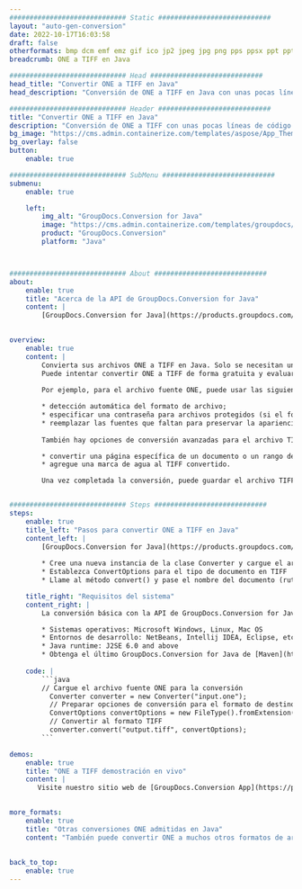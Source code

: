 ```yaml
---
############################# Static ############################
layout: "auto-gen-conversion"
date: 2022-10-17T16:03:58
draft: false
otherformats: bmp dcm emf emz gif ico jp2 jpeg jpg png pps ppsx ppt pptx psb psd svg svgz tga tif tiff webp wmf wmz
breadcrumb: ONE a TIFF en Java

############################# Head ############################
head_title: "Convertir ONE a TIFF en Java"
head_description: "Conversión de ONE a TIFF en Java con unas pocas líneas de código. Convierta más de 160 formatos de archivo con la API de conversión de documentos de GroupDocs para Java"

############################# Header ############################
title: "Convertir ONE a TIFF en Java"
description: "Conversión de ONE a TIFF con unas pocas líneas de código Java"
bg_image: "https://cms.admin.containerize.com/templates/aspose/App_Themes/V3/images/bg/header1.png"
bg_overlay: false
button:
    enable: true

############################# SubMenu ############################
submenu:
    enable: true

    left:
        img_alt: "GroupDocs.Conversion for Java"
        image: "https://cms.admin.containerize.com/templates/groupdocs/images/product-logos/90x90-noborder/groupdocs-conversion-java.png"
        product: "GroupDocs.Conversion"
        platform: "Java"



############################# About ############################
about:
    enable: true
    title: "Acerca de la API de GroupDocs.Conversion for Java"
    content: |
        [GroupDocs.Conversion for Java](https://products.groupdocs.com/conversion/java/) es una API de conversión de formato de archivo avanzada para convertir entre formatos populares de imagen y documento como Microsoft Office, OpenDocument, PDF, HTML, correo electrónico, CAD. y mucho más con solo unas pocas líneas de código. La API nativa detecta automáticamente los formatos de los documentos originales y ofrece muchas opciones para personalizar los documentos convertidos. Junto con la función de extraer información de un documento, también admite el almacenamiento en caché de los resultados de la conversión en el disco local de forma predeterminada. Sin embargo, se puede admitir cualquier tipo de almacenamiento en caché mediante la implementación de las interfaces adecuadas: Amazon S3, Dropbox, Google Drive, Windows Azure, Reddis o cualquier otra.
    

overview:
    enable: true
    content: |
        Convierta sus archivos ONE a TIFF en Java. Solo se necesitan un par de líneas de código Java en cualquier plataforma de su elección, como Windows, Linux, macOS.
        Puede intentar convertir ONE a TIFF de forma gratuita y evaluar la calidad de los resultados de la conversión. Junto con los sencillos scripts de conversión de archivos, puede probar opciones más sofisticadas para cargar el archivo de origen ONE y almacenar la salida TIFF. 
        
        Por ejemplo, para el archivo fuente ONE, puede usar las siguientes opciones de carga:

        * detección automática del formato de archivo;
        * especificar una contraseña para archivos protegidos (si el formato de archivo lo admite);
        * reemplazar las fuentes que faltan para preservar la apariencia del documento.
        
        También hay opciones de conversión avanzadas para el archivo TIFF:

        * convertir una página específica de un documento o un rango de páginas;
        * agregue una marca de agua al TIFF convertido.

        Una vez completada la conversión, puede guardar el archivo TIFF en su ruta de archivo local o en cualquier almacenamiento de terceros, como FTP, Amazon S3, Google Drive, Dropbox, etc. Tenga en cuenta que para convertir ONE a TIFF, no necesita instalar ningún software adicional, como MS Office, Open Office, Adobe Acrobat Reader, etc.


############################# Steps ############################
steps:
    enable: true
    title_left: "Pasos para convertir ONE a TIFF en Java"
    content_left: |
        [GroupDocs.Conversion for Java](https://products.groupdocs.com/conversion/java/) permite a los desarrolladores convertir fácilmente el archivo ONE a TIFF con unas pocas líneas de código.
        
        * Cree una nueva instancia de la clase Converter y cargue el archivo ONE con la ruta completa
        * Establezca ConvertOptions para el tipo de documento en TIFF
        * Llame al método convert() y pase el nombre del documento (ruta completa) y el formato (TIFF) como parámetro

    title_right: "Requisitos del sistema"
    content_right: |
        La conversión básica con la API de GroupDocs.Conversion for Java se puede realizar con solo unas pocas líneas de código. Nuestras API son compatibles con todas las principales plataformas y sistemas operativos. Antes de ejecutar el código a continuación, asegúrese de tener instalados los siguientes requisitos previos en su sistema.

        * Sistemas operativos: Microsoft Windows, Linux, Mac OS
        * Entornos de desarrollo: NetBeans, Intellij IDEA, Eclipse, etc.
        * Java runtime: J2SE 6.0 and above
        * Obtenga el último GroupDocs.Conversion for Java de [Maven](https://repository.groupdocs.com/webapp/#/artifacts/browse/tree/General/repo/com/groupdocs/groupdocs-conversion)
         
    code: |
        ```java    
        // Cargue el archivo fuente ONE para la conversión
          Converter converter = new Converter("input.one");
          // Preparar opciones de conversión para el formato de destino TIFF
          ConvertOptions convertOptions = new FileType().fromExtension("tiff").getConvertOptions();
          // Convertir al formato TIFF
          converter.convert("output.tiff", convertOptions);
        ```

demos:
    enable: true
    title: "ONE a TIFF demostración en vivo"
    content: |
       Visite nuestro sitio web de [GroupDocs.Conversion App](https://products.groupdocs.app/conversion/family) y pruebe la conversión de ONE a TIFF ahora. La demostración gratuita tiene los siguientes beneficios
          

more_formats:
    enable: true
    title: "Otras conversiones ONE admitidas en Java"
    content: "También puede convertir ONE a muchos otros formatos de archivo. Consulte la lista a continuación."
       
       
back_to_top:
    enable: true
---
```

